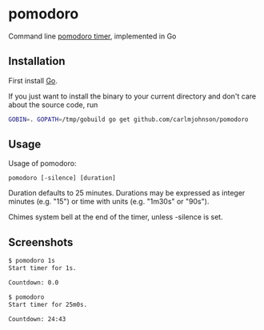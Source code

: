 # pomodoro
Command line [pomodoro timer](https://en.wikipedia.org/wiki/Pomodoro_Technique), implemented in Go

## Installation
First install [Go](http://golang.org).

If you just want to install the binary to your current directory and don't care about the source code, run

```bash
GOBIN=. GOPATH=/tmp/gobuild go get github.com/carlmjohnson/pomodoro
```

## Usage
Usage of pomodoro:

    pomodoro [-silence] [duration]

Duration defaults to 25 minutes. Durations may be expressed as integer minutes
(e.g. "15") or time with units (e.g. "1m30s" or "90s").

Chimes system bell at the end of the timer, unless -silence is set.

## Screenshots
```bash
$ pomodoro 1s
Start timer for 1s.

Countdown: 0.0

$ pomodoro
Start timer for 25m0s.

Countdown: 24:43
```

